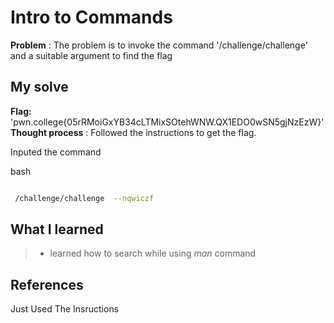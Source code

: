 



# Intro to Commands 

**Problem** : The problem is to invoke  the command '/challenge/challenge' and a suitable argument to find the flag

## My solve

**Flag:** 'pwn.college{05rRMoiGxYB34cLTMixSOtehWNW.QX1EDO0wSN5gjNzEzW}'
**Thought process** :   Followed the instructions  to get the flag.

Inputed the command


bash
```bash

 /challenge/challenge  --nqwiczf
```


## What I learned
>* learned  how to search while using *man* command 
> 
> 
>  

## References
Just Used The Insructions
